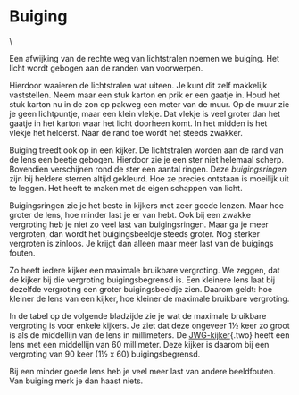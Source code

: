 # Buiging

\

Een afwijking van de rechte weg van lichtstralen noemen we buiging. Het
licht wordt gebogen aan de randen van voorwerpen.

Hierdoor waaieren de lichtstralen wat uiteen. Je kunt dit zelf makkelijk
vaststellen. Neem maar een stuk karton en prik er een gaatje in. Houd
het stuk karton nu in de zon op pakweg een meter van de muur. Op de muur
zie je geen lichtpuntje, maar een klein vlekje. Dat vlekje is veel
groter dan het gaatje in het karton waar het licht doorheen komt. In het
midden is het vlekje het helderst. Naar de rand toe wordt het steeds
zwakker.

Buiging treedt ook op in een kijker. De lichtstralen worden aan de rand
van de lens een beetje gebogen. Hierdoor zie je een ster niet helemaal
scherp. Bovendien verschijnen rond de ster een aantal ringen. Deze
*buigingsringen* zijn bij heldere sterren altijd gekleurd. Hoe ze
precies ontstaan is moeilijk uit te leggen. Het heeft te maken met de
eigen schappen van licht.

Buigingsringen zie je het beste in kijkers met zeer goede lenzen. Maar
hoe groter de lens, hoe minder last je er van hebt. Ook bij een zwakke
vergroting heb je niet zo veel last van buigingsringen. Maar ga je meer
vergroten, dan wordt het buigingsbeeldje steeds groter. Nog sterker
vergroten is zinloos. Je krijgt dan alleen maar meer last van de
buigings fouten.

Zo heeft iedere kijker een maximale bruikbare vergroting. We zeggen, dat
de kijker bij die vergroting buigingsbegrensd is. Een kleinere lens laat
bij dezelfde vergroting een groter buigingsbeeldje zien. Daarom geldt:
hoe kleiner de lens van een kijker, hoe kleiner de maximale bruikbare
vergroting.

In de tabel op de volgende bladzijde zie je wat de maximale bruikbare
vergroting is voor enkele kijkers. Je ziet dat deze ongeveer 1½ keer zo
groot is als de middellijn van de lens in millimeters. De
[JWG-kijker](jwgkijker.html){.two} heeft een lens met een middellijn van
60 millimeter. Deze kijker is daarom bij een vergroting van 90 keer (1½
x 60) buigingsbegrensd.

Bij een minder goede lens heb je veel meer last van andere beeldfouten.
Van buiging merk je dan haast niets.
